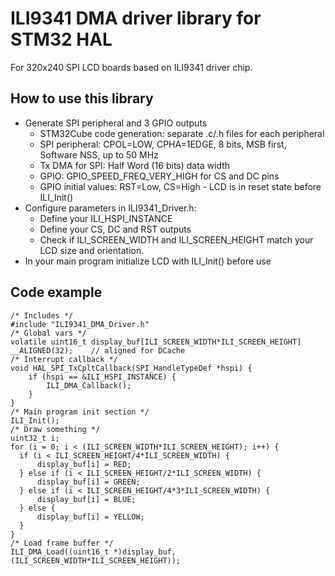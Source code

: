 # ILI9341 DMA driver library for STM32 HAL
For 320x240 SPI LCD boards based on ILI9341 driver chip.

## How to use this library
* Generate SPI peripheral and 3 GPIO outputs
	* STM32Cube code generation: separate .c/.h files for each peripheral
	* SPI peripheral: CPOL=LOW, CPHA=1EDGE, 8 bits, MSB first, Software NSS, up to 50 MHz
	* Tx DMA for SPI: Half Word (16 bits) data width
	* GPIO: GPIO_SPEED_FREQ_VERY_HIGH for CS and DC pins
	* GPIO initial values: RST=Low, CS=High - LCD is in reset state before ILI_Init()
* Configure parameters in ILI9341_Driver.h:
	* Define your ILI_HSPI_INSTANCE
	* Define your CS, DC and RST outputs
	* Check if ILI_SCREEN_WIDTH and ILI_SCREEN_HEIGHT match your LCD size and orientation.
* In your main program initialize LCD with ILI_Init() before use

## Code example
	/* Includes */
	#include "ILI9341_DMA_Driver.h"
	/* Global vars */
	volatile uint16_t display_buf[ILI_SCREEN_WIDTH*ILI_SCREEN_HEIGHT] __ALIGNED(32);	// aligned for DCache
	/* Interrupt callback */
	void HAL_SPI_TxCpltCallback(SPI_HandleTypeDef *hspi) {
		if (hspi == &ILI_HSPI_INSTANCE) {
			ILI_DMA_Callback();
		}
	}
	/* Main program init section */
	ILI_Init();
	/* Draw something */
	uint32_t i;
	for (i = 0; i < (ILI_SCREEN_WIDTH*ILI_SCREEN_HEIGHT); i++) {
	  if (i < ILI_SCREEN_HEIGHT/4*ILI_SCREEN_WIDTH) {
		  display_buf[i] = RED;
	  } else if (i < ILI_SCREEN_HEIGHT/2*ILI_SCREEN_WIDTH) {
		  display_buf[i] = GREEN;
	  } else if (i < ILI_SCREEN_HEIGHT/4*3*ILI_SCREEN_WIDTH) {
		  display_buf[i] = BLUE;
	  } else {
		  display_buf[i] = YELLOW;
	  }
	}
	/* Load frame buffer */
	ILI_DMA_Load((uint16_t *)display_buf, (ILI_SCREEN_WIDTH*ILI_SCREEN_HEIGHT));
